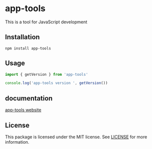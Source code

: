 # app-tools

This is a tool for JavaScript development

## Installation

```
npm install app-tools
```

## Usage

```typescript
import { getVersion } from 'app-tools'

console.log('app-tools version ', getVersion())
```

## documentation

[app-tools website](https://hardy22110.github.io/app-tools/)

## License

This package is licensed under the MIT license. See [LICENSE](https://github.com/hardy22110/app-tools/blob/main/LICENSE) for more information.
